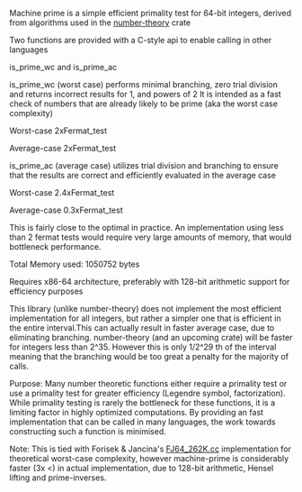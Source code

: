 Machine prime is a simple efficient primality test for 64-bit integers, 
derived from algorithms used in the [number-theory](https://crates.io/crates/number-theory) crate

Two functions are provided with a C-style api to enable calling in other languages

is_prime_wc and is_prime_ac

is_prime_wc (worst case) performs minimal branching, zero trial division and returns incorrect results for 
1, and powers of 2
It is intended as a fast check of numbers that are already likely to be prime (aka the worst case complexity)

Worst-case  2xFermat_test

Average-case 2xFermat_test

is_prime_ac (average case) utilizes trial division and branching to ensure that the results are correct and efficiently evaluated in the average case

Worst-case 2.4xFermat_test

Average-case 0.3xFermat_test


This is fairly close to the optimal in practice. An implementation using less than 2 fermat tests 
would require very large amounts of memory, that would bottleneck performance. 

Total Memory used:  1050752 bytes

Requires 
 x86-64 architecture, preferably with 128-bit arithmetic support for efficiency purposes
 
This library (unlike number-theory) does not implement the most efficient implementation for all integers,
but rather a simpler one that is efficient in the entire interval.This can actually result in faster average
case, due to eliminating branching. number-theory (and an upcoming crate) will be faster for integers less than 2^35. 
However this is only 1/2^29 th of the interval meaning that the branching would be too great a penalty for the majority of calls.  
 
Purpose: 
Many number theoretic functions either require a primality test or use a primality test for greater
efficiency (Legendre symbol, factorization).
While primality testing is rarely the bottleneck for these functions, it is a limiting factor in highly
optimized computations. By providing an fast implementation that can be  called in many languages, the work towards constructing such a function is minimised.

Note: This is tied with Forisek & Jancina's [FJ64_262K.cc](https://people.ksp.sk/~misof/primes/FJ64_262K.cc) implementation for theoretical worst-case complexity, however machine-prime is considerably faster (3x <) in actual implementation, due to 128-bit arithmetic, Hensel lifting and prime-inverses. 
